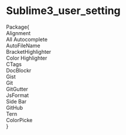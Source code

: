 # Sublime3_user_setting

Package{</br>
  Alignment</br>
    All Autocomplete</br>
  AutoFileName</br>
  BracketHighlighter</br>
  Color Highlighter</br>
  CTags</br>
  DocBlockr</br>
  Gist</br>
  Git</br>
  GitGutter</br>
  JsFormat</br>
  Side Bar</br>
  GitHub</br>
  Tern</br>
  ColorPicke</br>
}
